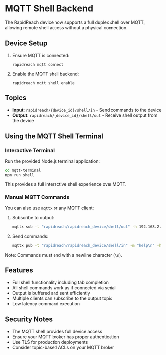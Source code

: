 # MQTT Shell Backend

The RapidReach device now supports a full duplex shell over MQTT, allowing remote shell access without a physical connection.

## Device Setup

1. Ensure MQTT is connected:
   ```
   rapidreach mqtt connect
   ```

2. Enable the MQTT shell backend:
   ```
   rapidreach mqtt shell enable
   ```

## Topics

- **Input**: `rapidreach/{device_id}/shell/in` - Send commands to the device
- **Output**: `rapidreach/{device_id}/shell/out` - Receive shell output from the device

## Using the MQTT Shell Terminal

### Interactive Terminal

Run the provided Node.js terminal application:

```bash
cd mqtt-terminal
npm run shell
```

This provides a full interactive shell experience over MQTT.

### Manual MQTT Commands

You can also use `mqttx` or any MQTT client:

1. Subscribe to output:
   ```bash
   mqttx sub -t "rapidreach/rapidreach_device/shell/out" -h 192.168.2.62 -p 1883
   ```

2. Send commands:
   ```bash
   mqttx pub -t "rapidreach/rapidreach_device/shell/in" -m "help\n" -h 192.168.2.62 -p 1883
   ```

Note: Commands must end with a newline character (`\n`).

## Features

- Full shell functionality including tab completion
- All shell commands work as if connected via serial
- Output is buffered and sent efficiently
- Multiple clients can subscribe to the output topic
- Low latency command execution

## Security Notes

- The MQTT shell provides full device access
- Ensure your MQTT broker has proper authentication
- Use TLS for production deployments
- Consider topic-based ACLs on your MQTT broker
